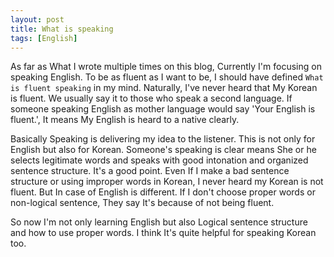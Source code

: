 ```yaml
---
layout: post
title: What is speaking
tags: [English]
---
```

As far as What I wrote multiple times on this blog, Currently I'm focusing on speaking English. To be as fluent as I want to be, I should have defined `What is fluent speaking` in my mind.
Naturally, I've never heard that My Korean is fluent. We usually say it to those who speak a second language. If someone speaking English as mother language would say 'Your English is fluent.', It means My English is heard to a native clearly.

Basically Speaking is delivering my idea to the listener. This is not only for English but also for Korean.  Someone's speaking is clear means She or he selects legitimate words and speaks with good intonation and organized sentence structure. It's a good point. Even If I make a bad sentence structure or using improper words in Korean, I never heard my Korean is not fluent. But In case of English is different. If I don't choose proper words or non-logical sentence, They say It's because of not being fluent.

So now I'm not only learning English but also Logical sentence structure and how to use proper words. I think It's quite helpful for speaking Korean too.
